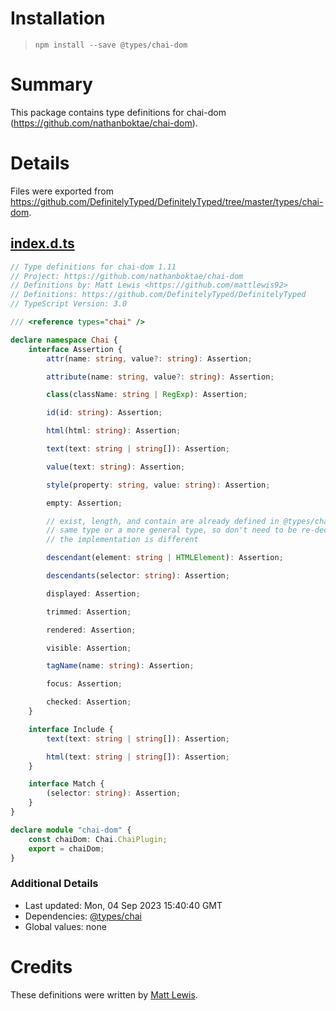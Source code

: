 # Installation
> `npm install --save @types/chai-dom`

# Summary
This package contains type definitions for chai-dom (https://github.com/nathanboktae/chai-dom).

# Details
Files were exported from https://github.com/DefinitelyTyped/DefinitelyTyped/tree/master/types/chai-dom.
## [index.d.ts](https://github.com/DefinitelyTyped/DefinitelyTyped/tree/master/types/chai-dom/index.d.ts)
````ts
// Type definitions for chai-dom 1.11
// Project: https://github.com/nathanboktae/chai-dom
// Definitions by: Matt Lewis <https://github.com/mattlewis92>
// Definitions: https://github.com/DefinitelyTyped/DefinitelyTyped
// TypeScript Version: 3.0

/// <reference types="chai" />

declare namespace Chai {
    interface Assertion {
        attr(name: string, value?: string): Assertion;

        attribute(name: string, value?: string): Assertion;

        class(className: string | RegExp): Assertion;

        id(id: string): Assertion;

        html(html: string): Assertion;

        text(text: string | string[]): Assertion;

        value(text: string): Assertion;

        style(property: string, value: string): Assertion;

        empty: Assertion;

        // exist, length, and contain are already defined in @types/chai and have the
        // same type or a more general type, so don't need to be re-declared even though
        // the implementation is different

        descendant(element: string | HTMLElement): Assertion;

        descendants(selector: string): Assertion;

        displayed: Assertion;

        trimmed: Assertion;

        rendered: Assertion;

        visible: Assertion;

        tagName(name: string): Assertion;

        focus: Assertion;

        checked: Assertion;
    }

    interface Include {
        text(text: string | string[]): Assertion;

        html(text: string | string[]): Assertion;
    }

    interface Match {
        (selector: string): Assertion;
    }
}

declare module "chai-dom" {
    const chaiDom: Chai.ChaiPlugin;
    export = chaiDom;
}

````

### Additional Details
 * Last updated: Mon, 04 Sep 2023 15:40:40 GMT
 * Dependencies: [@types/chai](https://npmjs.com/package/@types/chai)
 * Global values: none

# Credits
These definitions were written by [Matt Lewis](https://github.com/mattlewis92).
